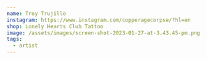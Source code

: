 ```yaml
---
name: Troy Trujillo
instagram: https://www.instagram.com/copperagecorpse/?hl=en
shop: Lonely Hearts Club Tattoo
image: /assets/images/screen-shot-2023-01-27-at-3.43.45-pm.png
tags:
  - artist
---
```

